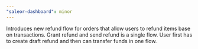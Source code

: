 ```yaml
---
"saleor-dashboard": minor
---
```


Introduces new refund flow for orders that allow users to refund items base on transactions. Grant refund and send refund is a single flow. User first has to create draft refund and then can transfer funds in one flow.
